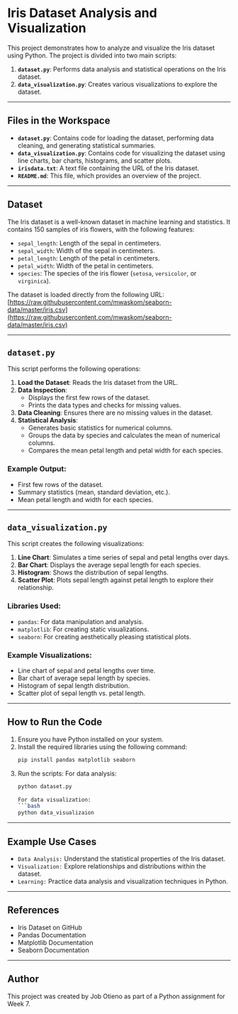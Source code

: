 # Iris Dataset Analysis and Visualization

This project demonstrates how to analyze and visualize the Iris dataset using Python. The project is divided into two main scripts:

1. **`dataset.py`**: Performs data analysis and statistical operations on the Iris dataset.
2. **`data_visualization.py`**: Creates various visualizations to explore the dataset.

---

## Files in the Workspace

- **`dataset.py`**: Contains code for loading the dataset, performing data cleaning, and generating statistical summaries.
- **`data_visualization.py`**: Contains code for visualizing the dataset using line charts, bar charts, histograms, and scatter plots.
- **`irisdata.txt`**: A text file containing the URL of the Iris dataset.
- **`README.md`**: This file, which provides an overview of the project.

---

## Dataset

The Iris dataset is a well-known dataset in machine learning and statistics. It contains 150 samples of iris flowers, with the following features:

- `sepal_length`: Length of the sepal in centimeters.
- `sepal_width`: Width of the sepal in centimeters.
- `petal_length`: Length of the petal in centimeters.
- `petal_width`: Width of the petal in centimeters.
- `species`: The species of the iris flower (`setosa`, `versicolor`, or `virginica`).

The dataset is loaded directly from the following URL:  
[https://raw.githubusercontent.com/mwaskom/seaborn-data/master/iris.csv](https://raw.githubusercontent.com/mwaskom/seaborn-data/master/iris.csv)

---

## `dataset.py`

This script performs the following operations:

1. **Load the Dataset**: Reads the Iris dataset from the URL.
2. **Data Inspection**:
   - Displays the first few rows of the dataset.
   - Prints the data types and checks for missing values.
3. **Data Cleaning**: Ensures there are no missing values in the dataset.
4. **Statistical Analysis**:
   - Generates basic statistics for numerical columns.
   - Groups the data by species and calculates the mean of numerical columns.
   - Compares the mean petal length and petal width for each species.

### Example Output:
- First few rows of the dataset.
- Summary statistics (mean, standard deviation, etc.).
- Mean petal length and width for each species.

---

## `data_visualization.py`

This script creates the following visualizations:

1. **Line Chart**: Simulates a time series of sepal and petal lengths over days.
2. **Bar Chart**: Displays the average sepal length for each species.
3. **Histogram**: Shows the distribution of sepal lengths.
4. **Scatter Plot**: Plots sepal length against petal length to explore their relationship.

### Libraries Used:
- `pandas`: For data manipulation and analysis.
- `matplotlib`: For creating static visualizations.
- `seaborn`: For creating aesthetically pleasing statistical plots.

### Example Visualizations:
- Line chart of sepal and petal lengths over time.
- Bar chart of average sepal length by species.
- Histogram of sepal length distribution.
- Scatter plot of sepal length vs. petal length.

---

## How to Run the Code

1. Ensure you have Python installed on your system.
2. Install the required libraries using the following command:
   ```bash
   pip install pandas matplotlib seaborn
3. Run the scripts:
   For data analysis:
   ```bash
   python dataset.py
    
   For data visualization:
   ```bash
   python data_visualizaion

---

## Example Use Cases
- `Data Analysis:` Understand the statistical properties of the Iris dataset.
- `Visualization:` Explore relationships and distributions within the dataset.
- `Learning:` Practice data analysis and visualization techniques in Python.

---

## References
- Iris Dataset on GitHub
- Pandas Documentation
- Matplotlib Documentation
- Seaborn Documentation

---

## Author
This project was created by Job Otieno as part of a Python assignment for Week 7.